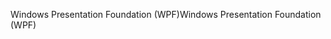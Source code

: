 <span data-ttu-id="4bd63-101">Windows Presentation Foundation (WPF)</span><span class="sxs-lookup"><span data-stu-id="4bd63-101">Windows Presentation Foundation (WPF)</span></span>